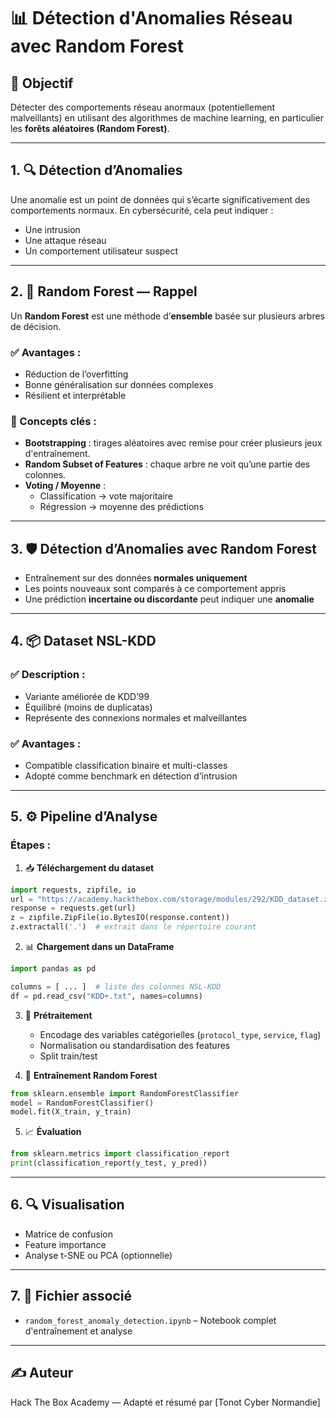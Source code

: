 
# 📊 Détection d'Anomalies Réseau avec Random Forest

## 🧠 Objectif
Détecter des comportements réseau anormaux (potentiellement malveillants) en utilisant des algorithmes de machine learning, en particulier les **forêts aléatoires (Random Forest)**.

---

## 1. 🔍 Détection d’Anomalies
Une anomalie est un point de données qui s’écarte significativement des comportements normaux.
En cybersécurité, cela peut indiquer :
- Une intrusion
- Une attaque réseau
- Un comportement utilisateur suspect

---

## 2. 🌲 Random Forest — Rappel

Un **Random Forest** est une méthode d’**ensemble** basée sur plusieurs arbres de décision.

### ✅ Avantages :
- Réduction de l’overfitting
- Bonne généralisation sur données complexes
- Résilient et interprétable

### 🔑 Concepts clés :
- **Bootstrapping** : tirages aléatoires avec remise pour créer plusieurs jeux d'entraînement.
- **Random Subset of Features** : chaque arbre ne voit qu’une partie des colonnes.
- **Voting / Moyenne** : 
  - Classification → vote majoritaire
  - Régression → moyenne des prédictions

---

## 3. 🛡️ Détection d’Anomalies avec Random Forest
- Entraînement sur des données **normales uniquement**
- Les points nouveaux sont comparés à ce comportement appris
- Une prédiction **incertaine ou discordante** peut indiquer une **anomalie**

---

## 4. 📦 Dataset NSL-KDD

### ✅ Description :
- Variante améliorée de KDD’99
- Équilibré (moins de duplicatas)
- Représente des connexions normales et malveillantes

### ✅ Avantages :
- Compatible classification binaire et multi-classes
- Adopté comme benchmark en détection d’intrusion

---

## 5. ⚙️ Pipeline d’Analyse

### Étapes :

1. 📥 **Téléchargement du dataset**
```python
import requests, zipfile, io
url = "https://academy.hackthebox.com/storage/modules/292/KDD_dataset.zip"
response = requests.get(url)
z = zipfile.ZipFile(io.BytesIO(response.content))
z.extractall('.')  # extrait dans le répertoire courant
```

2. 📊 **Chargement dans un DataFrame**
```python
import pandas as pd

columns = [ ... ]  # liste des colonnes NSL-KDD
df = pd.read_csv("KDD+.txt", names=columns)
```

3. 🔧 **Prétraitement**
   - Encodage des variables catégorielles (`protocol_type`, `service`, `flag`)
   - Normalisation ou standardisation des features
   - Split train/test

4. 🌲 **Entraînement Random Forest**
```python
from sklearn.ensemble import RandomForestClassifier
model = RandomForestClassifier()
model.fit(X_train, y_train)
```

5. 📈 **Évaluation**
```python
from sklearn.metrics import classification_report
print(classification_report(y_test, y_pred))
```

---

## 6. 🔍 Visualisation
- Matrice de confusion
- Feature importance
- Analyse t-SNE ou PCA (optionnelle)

---

## 7. 📁 Fichier associé

- `random_forest_anomaly_detection.ipynb` – Notebook complet d'entraînement et analyse

---

## ✍️ Auteur
Hack The Box Academy — Adapté et résumé par [Tonot Cyber Normandie]
